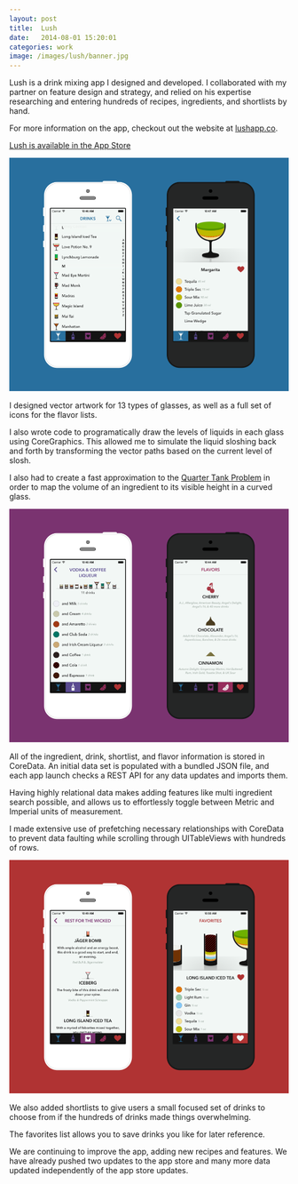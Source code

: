 ```yaml
---
layout: post
title:  Lush
date:   2014-08-01 15:20:01
categories: work
image: /images/lush/banner.jpg
---
```


Lush is a drink mixing app I designed and developed. I collaborated with my partner on feature design and strategy, and relied on his expertise researching and entering hundreds of recipes, ingredients, and shortlists by hand.

For more information on the app, checkout out the website at [lushapp.co](http://lushapp.co/).

[Lush is available in the App Store](https://itunes.apple.com/us/app/lush-mixed-drinks/id719854580?mt=8&uo=4)

![Lush Mixed Drink App Screenshots](/images/lush/screens-1.png)

I designed vector artwork for 13 types of glasses, as well as a full set of icons for the flavor lists.

I also wrote code to programatically draw the levels of liquids in each glass using CoreGraphics. This allowed me to simulate the liquid sloshing back and forth by transforming the vector paths based on the current level of slosh.

I also had to create a fast approximation to the [Quarter Tank Problem](http://mathworld.wolfram.com/Quarter-TankProblem.html) in order to map the volume of an ingredient to its visible height in a curved glass.

![Lush Mixed Drink App Screenshots](/images/lush/screens-2.png)

All of the ingredient, drink, shortlist, and flavor information is stored in CoreData. An initial data set is populated with a bundled JSON file, and each app launch checks a REST API for any data updates and imports them.

Having highly relational data makes adding features like multi ingredient search possible, and allows us to effortlessly toggle between Metric and Imperial units of measurement.

I made extensive use of prefetching necessary relationships with CoreData to prevent data faulting while scrolling through UITableViews with hundreds of rows.

![Lush Mixed Drink App Screenshots](/images/lush/screens-3.png)

We also added shortlists to give users a small focused set of drinks to choose from if the hundreds of drinks made things overwhelming.

The favorites list allows you to save drinks you like for later reference.

We are continuing to improve the app, adding new recipes and features. We have already pushed two updates to the app store and many more data updated independently of the app store updates.
